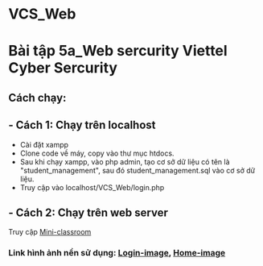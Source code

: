 # VCS_Web
# Bài tập 5a_Web sercurity Viettel Cyber Sercurity
## Cách chạy:
## - Cách 1: Chạy trên localhost
+ Cài đặt xampp
+ Clone code về máy, copy vào thư mục htdocs.
+ Sau khi chạy xampp, vào php admin, tạo cơ sở dữ liệu có tên là "student_management", sau đó student_management.sql vào cơ sở dữ liệu.
+ Truy cập vào localhost/VCS_Web/login.php
## - Cách 2: Chạy trên web server
Truy cập [Mini-classroom](https://dth-vcs-web.000webhostapp.com)

### Link hình ảnh nền sử dụng: [Login-image](https://www.insightpublications.com.au/wp-content/uploads/2019/05/Term-2_Week-3_How-to-study-texts_Final_6May19.jpg), [Home-image](https://myrepublica.nagariknetwork.com/uploads/media/stuydtips_20191219162831.jpeg)
